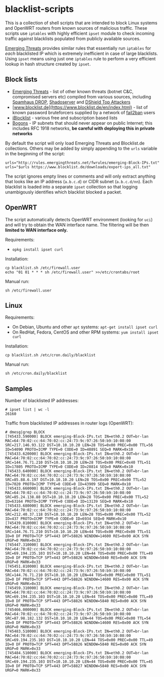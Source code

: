 blacklist-scripts
=================
This is a collection of shell scripts that are intended to block Linux systems and OpenWRT routers from known sources of malicious traffic. These scripts use `iptables` with highly efficient `ipset` module to check incoming traffic against blacklists populated from publicly available sources.

[Emerging Threats](http://rules.emergingthreats.net/fwrules/) provides similar rules that essentially run `iptables` for *each* blacklisted IP which is extremely inefficient in case of large blacklists. Using `ipset` means using just one `iptables` rule to perform a very efficient lookup in hash structure created by `ipset`.

## Block lists

* [Emerging Threats](http://rules.emergingthreats.net/fwrules/) - list of other known threats (botnet C&C, compromised servers etc) compiled from various sources, including [Spamhaus DROP](http://www.spamhaus.org/drop/), [Shadoserver](https://www.shadowserver.org/wiki/) and [DShield Top Attackers](http://www.dshield.org/top10.html)
* [www.blocklist.de](https://www.blocklist.de/en/index.html) - list of known password bruteforcers supplied by a network of [fail2ban](http://www.fail2ban.org/wiki/index.php/Main_Page) users
* [iBlocklist](https://www.iblocklist.com/lists.php) - various free and subscription based lists
* [Bogons](http://www.team-cymru.org/Services/Bogons/) - IP subnets that should never appear on public Internet; this includes RFC 1918 networks, **be careful with deploying this in private networks**

By default the script will only load Emerging Threats and Blocklist.de collections. Others may be added by simply appending to the `urls` variable in the beginning of the script:

    urls="http://rules.emergingthreats.net/fwrules/emerging-Block-IPs.txt"
    urls="$urls https://www.blocklist.de/downloads/export-ips_all.txt"

The script ignores empty lines or comments and will only extract anything that looks like an IP address (`a.b.c.d`) or CIDR subnet (`a.b.c.d/nn`). Each blacklist is loaded into a separate `ipset` collection so that logging unambigously identifies which blacklist blocked a packet.

## OpenWRT
The script automatically detects OpenWRT environment (looking for `uci`) and will try to obtain the WAN interface name. The filtering will be then **limited to WAN interface only.**

Requirements:

* `opkg install ipset curl`

Installation:

    cp blacklist.sh /etc/firewall.user
    echo "01 01 * * * sh /etc/firewall.user" >>/etc/crontabs/root

Manual run:

    sh /etc/firewall.user

## Linux
Requirements:

* On Debian, Ubuntu and other `apt` systems: `apt-get install ipset curl`
* On RedHat, Fedora, CentOS and other RPM systems: `yum install ipset curl`

Installation:

    cp blacklist.sh /etc/cron.daily/blacklist

Manual run:

    sh /etc/cron.daily/blacklist

## Samples

Number of blacklisted IP addresses:

    # ipset list | wc -l
    26160

Traffic from blacklisted IP addresses in router logs (OpenWRT):

    # dmesg|grep BLOCK
    [745433.590000] BLOCK emerging-Block-IPs.txt IN=eth0.2 OUT=br-lan MAC=64:70:02:cc:64:70:02:cc:24:73:9c:97:26:50:b9:10:08:00 SRC=217.146.93.122 DST=10.10.10.20 LEN=28 TOS=0x00 PREC=0x00 TTL=56 ID=54090 PROTO=ICMP TYPE=0 CODE=0 ID=48891 SEQ=0 MARK=0x10 
    [745433.620000] BLOCK emerging-Block-IPs.txt IN=eth0.2 OUT=br-lan MAC=64:70:02:cc:64:70:02:cc:24:73:9c:97:26:50:b9:10:08:00 SRC=144.76.71.210 DST=10.10.10.20 LEN=28 TOS=0x00 PREC=0x40 TTL=51 ID=17805 PROTO=ICMP TYPE=0 CODE=0 ID=28814 SEQ=0 MARK=0x10 
    [745433.640000] BLOCK emerging-Block-IPs.txt IN=eth0.2 OUT=br-lan MAC=64:70:02:cc:64:70:02:cc:24:73:9c:97:26:50:b9:10:08:00 SRC=85.88.6.197 DST=10.10.10.20 LEN=28 TOS=0x00 PREC=0x00 TTL=52 ID=7020 PROTO=ICMP TYPE=0 CODE=0 ID=43909 SEQ=0 MARK=0x10 
    [745433.660000] BLOCK emerging-Block-IPs.txt IN=eth0.2 OUT=br-lan MAC=64:70:02:cc:64:70:02:cc:24:73:9c:97:26:50:b9:10:08:00 SRC=85.24.138.88 DST=10.10.10.20 LEN=28 TOS=0x00 PREC=0x00 TTL=52 ID=63164 PROTO=ICMP TYPE=0 CODE=0 ID=13139 SEQ=0 MARK=0x10 
    [745433.680000] BLOCK emerging-Block-IPs.txt IN=eth0.2 OUT=br-lan MAC=64:70:02:cc:64:70:02:cc:24:73:9c:97:26:50:b9:10:08:00 SRC=212.40.37.118 DST=10.10.10.20 LEN=28 TOS=0x00 PREC=0x00 TTL=52 ID=437 PROTO=ICMP TYPE=0 CODE=0 ID=6934 SEQ=0 MARK=0x10 
    [745439.810000] BLOCK emerging-Block-IPs.txt IN=eth0.2 OUT=br-lan MAC=64:70:02:cc:64:70:02:cc:24:73:9c:97:26:50:b9:10:08:00 SRC=144.76.71.210 DST=10.10.10.20 LEN=44 TOS=0x00 PREC=0x00 TTL=51 ID=0 DF PROTO=TCP SPT=443 DPT=58826 WINDOW=14600 RES=0x00 ACK SYN URGP=0 MARK=0x33 
    [745447.310000] BLOCK emerging-Block-IPs.txt IN=eth0.2 OUT=br-lan MAC=64:70:02:cc:64:70:02:cc:24:73:9c:97:26:50:b9:10:08:00 SRC=69.194.235.103 DST=10.10.10.20 LEN=44 TOS=0x00 PREC=0x00 TTL=49 ID=0 DF PROTO=TCP SPT=443 DPT=58826 WINDOW=5840 RES=0x00 ACK SYN URGP=0 MARK=0x33 
    [745451.810000] BLOCK emerging-Block-IPs.txt IN=eth0.2 OUT=br-lan MAC=64:70:02:cc:64:70:02:cc:24:73:9c:97:26:50:b9:10:08:00 SRC=144.76.71.210 DST=10.10.10.20 LEN=44 TOS=0x00 PREC=0x00 TTL=51 ID=0 DF PROTO=TCP SPT=443 DPT=58826 WINDOW=14600 RES=0x00 ACK SYN URGP=0 MARK=0x33 
    [745459.310000] BLOCK emerging-Block-IPs.txt IN=eth0.2 OUT=br-lan MAC=64:70:02:cc:64:70:02:cc:24:73:9c:97:26:50:b9:10:08:00 SRC=69.194.235.103 DST=10.10.10.20 LEN=44 TOS=0x00 PREC=0x00 TTL=49 ID=0 DF PROTO=TCP SPT=443 DPT=58826 WINDOW=5840 RES=0x00 ACK SYN URGP=0 MARK=0x33 
    [745466.000000] BLOCK emerging-Block-IPs.txt IN=eth0.2 OUT=br-lan MAC=64:70:02:cc:64:70:02:cc:24:73:9c:97:26:50:b9:10:08:00 SRC=87.98.182.132 DST=10.10.10.20 LEN=44 TOS=0x00 PREC=0x00 TTL=54 ID=0 DF PROTO=TCP SPT=443 DPT=58826 WINDOW=14600 RES=0x00 ACK SYN URGP=0 MARK=0x33 
    [745483.510000] BLOCK emerging-Block-IPs.txt IN=eth0.2 OUT=br-lan MAC=64:70:02:cc:64:70:02:cc:24:73:9c:97:26:50:b9:10:08:00 SRC=69.194.235.103 DST=10.10.10.20 LEN=44 TOS=0x00 PREC=0x00 TTL=49 ID=0 DF PROTO=TCP SPT=443 DPT=58826 WINDOW=5840 RES=0x00 ACK SYN URGP=0 MARK=0x33 
    [745484.510000] BLOCK emerging-Block-IPs.txt IN=eth0.2 OUT=br-lan MAC=64:70:02:cc:64:70:02:cc:24:73:9c:97:26:50:b9:10:08:00 SRC=69.194.235.103 DST=10.10.10.20 LEN=44 TOS=0x00 PREC=0x00 TTL=45 ID=0 DF PROTO=TCP SPT=443 DPT=58827 WINDOW=5840 RES=0x00 ACK SYN URGP=0 MARK=0x33
